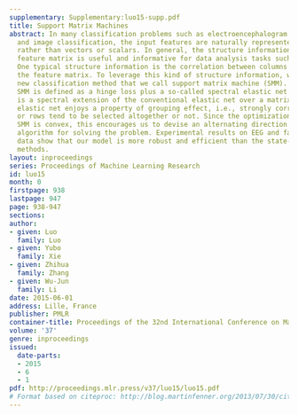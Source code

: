 ```yaml
---
supplementary: Supplementary:luo15-supp.pdf
title: Support Matrix Machines
abstract: In many classification problems such as electroencephalogram (EEG) classification
  and image classification, the input features are naturally represented as matrices
  rather than vectors or scalars. In general, the structure information of the original
  feature matrix is useful and informative for data analysis tasks such as classification.
  One typical structure information is the correlation between columns or rows in
  the feature matrix. To leverage this kind of structure information, we propose a
  new classification method that we call support matrix machine (SMM). Specifically,
  SMM is defined as a hinge loss plus a so-called spectral elastic net penalty which
  is a spectral extension of the conventional elastic net over a matrix. The spectral
  elastic net enjoys a property of grouping effect, i.e., strongly correlated columns
  or rows tend to be selected altogether or not. Since the optimization problem for
  SMM is convex, this encourages us to devise an alternating direction method of multipliers
  algorithm for solving the problem. Experimental results on EEG and face image classification
  data show that our model is more robust and efficient than the state-of-the-art
  methods.
layout: inproceedings
series: Proceedings of Machine Learning Research
id: luo15
month: 0
firstpage: 938
lastpage: 947
page: 938-947
sections: 
author:
- given: Luo
  family: Luo
- given: Yubo
  family: Xie
- given: Zhihua
  family: Zhang
- given: Wu-Jun
  family: Li
date: 2015-06-01
address: Lille, France
publisher: PMLR
container-title: Proceedings of the 32nd International Conference on Machine Learning
volume: '37'
genre: inproceedings
issued:
  date-parts:
  - 2015
  - 6
  - 1
pdf: http://proceedings.mlr.press/v37/luo15/luo15.pdf
# Format based on citeproc: http://blog.martinfenner.org/2013/07/30/citeproc-yaml-for-bibliographies/
---
```


